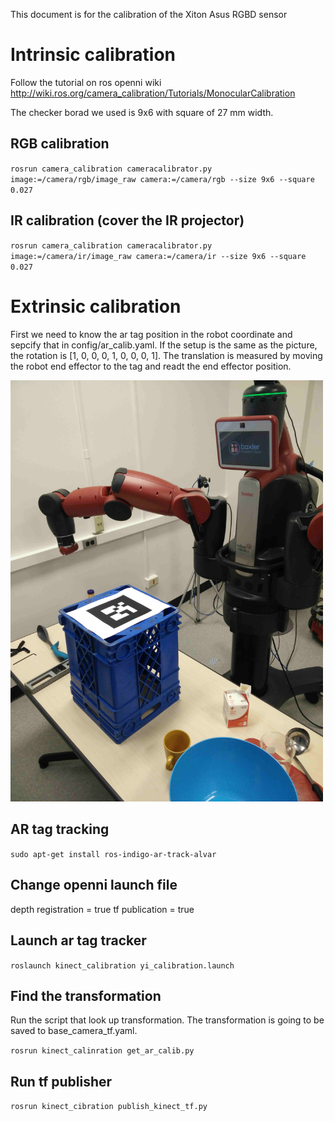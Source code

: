 This document is for the calibration of the Xiton Asus RGBD sensor

# Intrinsic calibration

Follow the tutorial on ros openni wiki
http://wiki.ros.org/camera_calibration/Tutorials/MonocularCalibration

The checker borad we used is 9x6 with square of 27 mm width.

## RGB calibration

`rosrun camera_calibration cameracalibrator.py image:=/camera/rgb/image_raw camera:=/camera/rgb --size 9x6 --square 0.027`

## IR calibration (cover the IR projector)

`rosrun camera_calibration cameracalibrator.py image:=/camera/ir/image_raw camera:=/camera/ir --size 9x6 --square 0.027`

# Extrinsic calibration
First we need to know the ar tag position in the robot coordinate and sepcify that in config/ar_calib.yaml. If the setup is the same as the picture, the rotation is [1, 0, 0, 0, 1, 0, 0, 0, 1]. The translation is measured by moving the robot end effector to the tag and readt the end effector position. 

<img src="https://github.com/YZHANGFPE/baxter_kincet/blob/master/img/setup.jpg" width="500">

## AR tag tracking
`sudo apt-get install ros-indigo-ar-track-alvar`

## Change openni launch file
depth registration = true
tf publication = true

## Launch ar tag tracker
`roslaunch kinect_calibration yi_calibration.launch`

## Find the transformation
Run the script that look up transformation. The transformation is going to be saved to base_camera_tf.yaml.

`rosrun kinect_calinration get_ar_calib.py`

## Run tf publisher
`rosrun kinect_cibration publish_kinect_tf.py`

